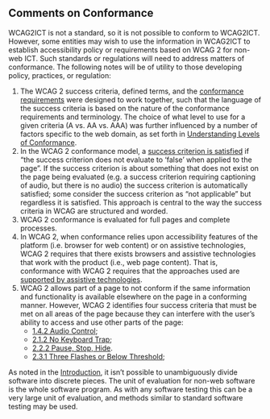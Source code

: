 ## Comments on Conformance

WCAG2ICT is not a standard, so it is not possible to conform to WCAG2ICT.  However, some entities may wish to use the information in WCAG2ICT to establish accessibility policy or requirements based on WCAG 2 for non-web ICT.  Such standards or regulations will need to address matters of conformance.  The following notes will be of utility to those developing policy, practices, or regulation:

1. The WCAG 2 success criteria, defined terms, and the [conformance requirements](https://www.w3.org/TR/WCAG22/#conformance) were designed to work together, such that the language of the success criteria is based on the nature of the conformance requirements and terminology.  The choice of what level to use for a given criteria (A vs. AA vs. AAA) was further influenced by a number of factors specific to the web domain, as set forth in [Understanding Levels of Conformance](http://www.w3.org/WAI/WCAG22/Understanding/conformance#levels).
2. In the WCAG 2 conformance model, a [success criterion is satisfied](https://www.w3.org/TR/WCAG22/#dfn-satisfies) if “the success criterion does not evaluate to ‘false’ when applied to the page”.  If the success criterion is about something that does not exist on the page being evaluated (e.g. a success criterion requiring captioning of audio, but there is no audio) the success criterion is automatically satisfied; some consider the success criterion as “not applicable” but regardless it is satisfied.  This approach is central to the way the success criteria in WCAG are structured and worded.
3.  WCAG 2 conformance is evaluated for full pages and complete processes.
4.  In WCAG 2, when conformance relies upon accessibility features of the platform (i.e. browser for web content) or on assistive technologies, WCAG 2 requires that there exists browsers and assistive technologies that work with the product (i.e., web page content).  That is, conformance with WCAG 2 requires that the approaches used are [supported by assistive technologies](https://www.w3.org/TR/WCAG22/#dfn-accessibility-supported).
5.  WCAG 2 allows part of a page to not conform if the same information and functionality is available elsewhere on the page in a conforming manner.  However, WCAG 2 identifies four success criteria that must be met on all areas of the page because they can interfere with the user’s ability to access and use other parts of the page:
    *   [1.4.2 Audio Control](http://www.w3.org/TR/WCAG22/#audio-control);
    *   [2.1.2 No Keyboard Trap](http://www.w3.org/TR/WCAG22/#no-keyboard-trap);
    *   [2.2.2 Pause, Stop, Hide](http://www.w3.org/TR/WCAG22/#pause-stop-hide).
    *   [2.3.1 Three Flashes or Below Threshold](http://www.w3.org/TR/WCAG22/#three-flashes-or-below-threshold);

As noted in the [Introduction](#introduction), it isn’t possible to unambiguously divide software into discrete pieces.  The unit of evaluation for non-web software is the whole software program.  As with any software testing this can be a very large unit of evaluation, and methods similar to standard software testing may be used.
